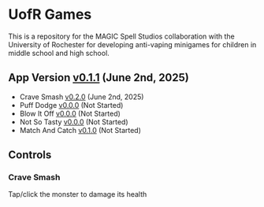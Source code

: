 # UofR Games
This is a repository for the MAGIC Spell Studios collaboration with the University of Rochester for developing anti-vaping minigames for children in middle school and high school.

## App Version [v0.1.1](https://github.com/qusr08/UofR-Games/blob/main/CHANGELOG.md) (June 2nd, 2025)
* Crave Smash [v0.2.0](https://github.com/qusr08/UofR-Games/blob/main/Changelogs/CRAVESMASH_CHANGELOG.md) (June 2nd, 2025)
* Puff Dodge [v0.0.0](https://github.com/qusr08/UofR-Games/blob/main/Changelogs/PUFFDODGE_CHANGELOG.md) (Not Started)
* Blow It Off [v0.0.0](https://github.com/qusr08/UofR-Games/blob/main/Changelogs/BLOWITOFF_CHANGELOG.md) (Not Started)
* Not So Tasty [v0.0.0](https://github.com/qusr08/UofR-Games/blob/main/Changelogs/NOTSOTASTY_CHANGELOG.md) (Not Started)
* Match And Catch [v0.1.0](https://github.com/qusr08/UofR-Games/blob/main/Changelogs/MATCHANDCATCH_CHANGELOG.md) (Not Started)

## Controls
### Crave Smash
Tap/click the monster to damage its health
